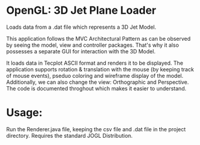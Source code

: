 # OpenGL: 3D Jet Plane Loader
Loads data from a .dat file which represents a 3D Jet Model. 

This application follows the MVC Architectural Pattern as can be observed by seeing the model, view and controller packages. That's why it also possesses a separate GUI for interaction with the 3D Model.

It loads data in Tecplot ASCII format and renders it to be displayed. The application supports rotation & translation with the mouse (by keeping track of mouse events), pseduo coloring and wireframe display of the model. Additionally, we can also change the view: Orthographic and Perspective. The code is documented throghout which makes it easier to understand. 

# Usage:
Run the Renderer.java file, keeping the csv file and .dat file in the project directory.
Requires the standard JOGL Distribution.
